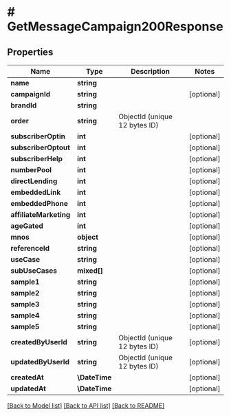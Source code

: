 # # GetMessageCampaign200Response

## Properties

Name | Type | Description | Notes
------------ | ------------- | ------------- | -------------
**name** | **string** |  |
**campaignId** | **string** |  | [optional]
**brandId** | **string** |  |
**order** | **string** | ObjectId (unique 12 bytes ID) |
**subscriberOptin** | **int** |  | [optional]
**subscriberOptout** | **int** |  | [optional]
**subscriberHelp** | **int** |  | [optional]
**numberPool** | **int** |  | [optional]
**directLending** | **int** |  | [optional]
**embeddedLink** | **int** |  | [optional]
**embeddedPhone** | **int** |  | [optional]
**affiliateMarketing** | **int** |  | [optional]
**ageGated** | **int** |  | [optional]
**mnos** | **object** |  | [optional]
**referenceId** | **string** |  | [optional]
**useCase** | **string** |  | [optional]
**subUseCases** | **mixed[]** |  | [optional]
**sample1** | **string** |  | [optional]
**sample2** | **string** |  | [optional]
**sample3** | **string** |  | [optional]
**sample4** | **string** |  | [optional]
**sample5** | **string** |  | [optional]
**createdByUserId** | **string** | ObjectId (unique 12 bytes ID) | [optional]
**updatedByUserId** | **string** | ObjectId (unique 12 bytes ID) | [optional]
**createdAt** | **\DateTime** |  | [optional]
**updatedAt** | **\DateTime** |  | [optional]

[[Back to Model list]](../../README.md#models) [[Back to API list]](../../README.md#endpoints) [[Back to README]](../../README.md)
